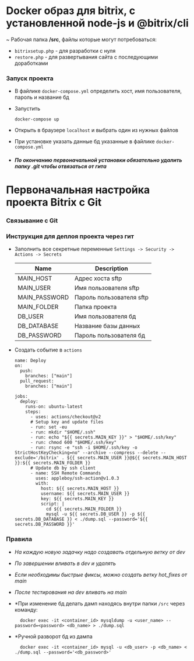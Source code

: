 # Docker образ для bitrix, с установленной node-js и @bitrix/cli <br>
~ Рабочая папка **/src**, файлы которые могут потребоваться:
  - `bitrixsetup.php` - для разработки с нуля
  - `restore.php` - для развертывания сайта с последующими доработками

### Запуск проекта
  - В файлике `docker-compose.yml` определить хост, имя пользователя, пароль и название бд
  - Запустить
    
        docker-compose up
  - Открыть в браузере `localhost` и выбрать один из нужных файлов
  - При установке указать данные бд указанные в файлике `docker-compose.yml`
  - ##### По окончанию первоначальной установки обязательно удалить папку .git чтобы отвязаться от гита

# Первоначальная настройка проекта Bitrix с Git
### Связывание с Git

### Инструкция для деплоя проекта через гит
  
  - Заполнить все секретные переменные `Settings -> Security -> Actions -> Secrets`

      | Name          | Description                 |
      | -----------   | -----------                 |
      | MAIN_HOST     | Адрес хоста sftp            |
      | MAIN_USER     | Имя пользователя sftp       |
      | MAIN_PASSWORD | Пароль пользователя sftp    |
      | MAIN_FOLDER   | Папка проекта               |
      | DB_USER       | Имя пользователя бд         |
      | DB_DATABASE   | Название базы данных        |
      | DB_PASSWORD   | Пароль пользователя бд      |

  - Создать событие в `actions`

        name: Deploy
        on:
          push:
            branches: ["main"]
          pull_request:
            branches: ["main"]
        
        jobs:
          deploy:
            runs-on: ubuntu-latest
            steps:
              - uses: actions/checkout@v2
              # Setup key and update files
              - run: set -eu
              - run: mkdir "$HOME/.ssh"
              - run: echo "${{ secrets.MAIN_KEY }}" > "$HOME/.ssh/key"
              - run: chmod 600 "$HOME/.ssh/key"
              - run: rsync -e "ssh -i $HOME/.ssh/key -o StrictHostKeyChecking=no" --archive --compress --delete --exclude='/bitrix' . ${{ secrets.MAIN_USER }}@${{ secrets.MAIN_HOST }}:${{ secrets.MAIN_FOLDER }}
              # Update db by ssh client
              - name: SSH Remote Commands
                uses: appleboy/ssh-action@v1.0.3
                with:
                  host: ${{ secrets.MAIN_HOST }}
                  username: ${{ secrets.MAIN_USER }}
                  key: ${{ secrets.MAIN_KEY }}
                  script: |
                    cd ${{ secrets.MAIN_FOLDER }}
                    mysql -u ${{ secrets.DB_USER }} -p ${{ secrets.DB_DATABASE }} < ./dump.sql --password='${{ secrets.DB_PASSWORD }}'


### Правила
- *На каждую новую задачку надо создавать отдельную ветку от dev*
- *По завершении вливать в dev и удалять*
- *Если необходимы быстрые фиксы, можно создать ветку hot_fixes от main*
- *После тестирования на dev вливать на main*
- *При изменение бд делать дамп находясь внутри папки `/src` через команду:

        docker exec -it <container_id> mysqldump -u <user_name> --password=<password> <db_name> > ./dump.sql

- *Ручной разворот бд из дампа

        docker exec -it <container_id> mysql -u <db_user> -p <db_name> < ./dump.sql --password='<db_password>'       
